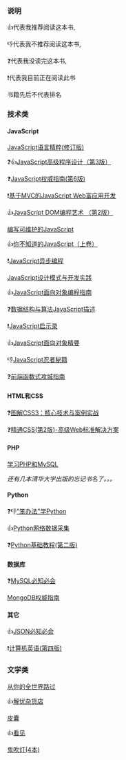 
### 说明

:+1:代表我推荐阅读这本书,

:-1:代表我不推荐阅读这本书,

:question:代表我没读完这本书,

:exclamation:代表我目前正在阅读此书

书籍先后不代表排名

### 技术类

#### JavaScript

[JavaScript语言精粹(修订版)][1]

:question::+1:[JavaScript高级程序设计（第3版）][2]

:question:[JavaScript权威指南(第6版)][3]

:exclamation:[基于MVC的JavaScript Web富应用开发][4]

:+1:[JavaScript DOM编程艺术 （第2版）][5]

[编写可维护的JavaScript][6]

:+1:[你不知道的JavaScript（上卷）][7]

:exclamation:[JavaScript异步编程][8]

[JavaScript设计模式与开发实践][9]

:+1:[JavaScript面向对象编程指南][10]

:question:[数据结构与算法JavaScript描述][11]

:exclamation:[JavaScript启示录][12]

:+1:[JavaScript面向对象精要][13]

:-1:[JavaScript忍者秘籍][14]

:question:[前端函数式攻城指南][24]

#### HTML和CSS

:question:[图解CSS3：核心技术与案例实战][15]

:question:[精通CSS(第2版)-高级Web标准解决方案][25]

#### PHP

[学习PHP和MySQL][16]

*还有几本清华大学出版的忘记书名了。。。*

#### Python

:question::-1:["笨办法"学Python][17]

:+1:[Python网络数据采集][18]

:question:[Python基础教程(第二版)][19]

#### 数据库

:question:[MySQL必知必会][20]

[MongoDB权威指南][21]

#### 其它

:+1:[JSON必知必会][22]

:exclamation:[计算机英语(第四版)][23]

### 文学类

[从你的全世界路过][26]

:+1:[解忧杂货店][27]

[皮囊][28]

:+1:[看见][29]

[鬼吹灯(4本)][30]

[1]:https://book.douban.com/subject/11874748/
[2]:https://book.douban.com/subject/10546125/
[3]:https://book.douban.com/subject/10549733/
[4]:https://book.douban.com/subject/10733304/
[5]:https://book.douban.com/subject/6038371/
[6]:https://book.douban.com/subject/21792530/
[7]:https://book.douban.com/subject/26351021/
[8]:https://book.douban.com/subject/24319975/
[9]:https://book.douban.com/subject/26382780/
[10]:https://book.douban.com/subject/21372235/
[11]:https://book.douban.com/subject/25945449/
[12]:https://book.douban.com/subject/25837367/
[13]:https://book.douban.com/subject/26352658/
[14]:https://book.douban.com/subject/26638316/
[15]:https://read.douban.com/ebook/15304763/
[16]:https://book.douban.com/subject/3194855/
[17]:https://book.douban.com/subject/26264642/
[18]:https://book.douban.com/subject/26740503/
[19]:https://book.douban.com/subject/4866934/
[20]:https://book.douban.com/subject/3354490/
[21]:https://book.douban.com/subject/6068947/
[22]:https://book.douban.com/subject/26789960/
[23]:https://book.douban.com/subject/24533635/
[24]:https://book.douban.com/subject/26883736/
[25]:https://book.douban.com/subject/4736167/
[26]:https://book.douban.com/subject/25747921/
[27]:https://book.douban.com/subject/25862578/
[28]:https://book.douban.com/subject/26278687/
[29]:https://book.douban.com/subject/20427187/
[30]:https://book.douban.com/subject/2988181/
[31]:
[32]:
[33]:
[34]:

